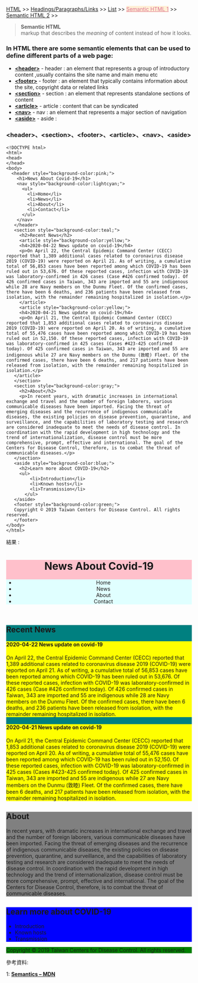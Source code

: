 
<a href="/HTML/">HTML</a> >>
<a href="/HTML/Headings_Paragraphs_Links/">Headings/Paragraphs/Links</a> >>
<a href="/HTML/List/">List</a> >>
<a href="/HTML/Semantic_HTML_1/" style="color:palevioletred;background-color:papayawhip;">Semantic HTML 1</a> >>
<a href="/HTML/Semantic_HTML_2/">Semantic HTML 2</a> >>
<div class="divider"></div>

> **Semantic HTML**<br/>
  markup that describes the *meaning* of content instead of how it looks.

### In HTML there are some semantic elements that can be used to define different parts of a web page:

* **<a href="https://developer.mozilla.org/en-US/docs/Web/HTML/Element/header" target="_blank">&lt;header&gt;</a>** - header : an element that represents a group of introductory content ,usually contains the site name and main menu etc
* **<a href="https://developer.mozilla.org/en-US/docs/Web/HTML/Element/footer" target="_blank">&lt;footer&gt;</a>** - footer : an element that typically contains information about the site, copyright data or related links
* **<a href="https://developer.mozilla.org/en-US/docs/Web/HTML/Element/section" target="_blank">&lt;section&gt;</a>** - section : an element that represents standalone sections of content
* **<a href="https://developer.mozilla.org/en-US/docs/Web/HTML/Element/article" target="_blank">&lt;article&gt;</a>** - article : content that can be syndicated
* **<a href="https://developer.mozilla.org/en-US/docs/Web/HTML/Element/nav" target="_blank">&lt;nav&gt;</a>** - nav : an element that represents a major section of navigation
* **<a href="https://developer.mozilla.org/en-US/docs/Web/HTML/Element/aside" target="_blank">&lt;aside&gt;</a>** - aside : 

<div class="divider"></div>

### &lt;header&gt;、&lt;section&gt;、&lt;footer&gt;、&lt;article&gt;、&lt;nav&gt;、&lt;aside&gt;

```
<!DOCTYPE html>
<html>
<head>
</head>
<body>
  <header style="background-color:pink;">
    <h1>News About Covid-19</h1>
    <nav style="background-color:lightcyan;">
      <ul>
        <li>Home</li>
        <li>News</li>
        <li>About</li>
        <li>Contact</li>
      </ul>
    </nav>
   </header>
   <section style="background-color:teal;">
     <h2>Recent News</h2>
     <article style="background-color:yellow;">
     <h4>2020-04-22 News update on covid-19</h4>
     <p>On April 22, the Central Epidemic Command Center (CECC) reported that 1,389 additional cases related to coronavirus disease 2019 (COVID-19) were reported on April 21. As of writing, a cumulative total of 56,853 cases have been reported among which COVID-19 has been ruled out in 53,676. Of these reported cases, infection with COVID-19 was laboratory-confirmed in 426 cases (Case #426 confirmed today). Of 426 confirmed cases in Taiwan, 343 are imported and 55 are indigenous while 28 are Navy members on the Dunmu Fleet. Of the confirmed cases, there have been 6 deaths, and 236 patients have been released from isolation, with the remainder remaining hospitalized in isolation.</p>
     </article>
     <article style="background-color:yellow;">
     <h4>2020-04-21 News update on covid-19</h4>
     <p>On April 21, the Central Epidemic Command Center (CECC) reported that 1,853 additional cases related to coronavirus disease 2019 (COVID-19) were reported on April 20. As of writing, a cumulative total of 55,476 cases have been reported among which COVID-19 has been ruled out in 52,150. Of these reported cases, infection with COVID-19 was laboratory-confirmed in 425 cases (Cases #423-425 confirmed today). Of 425 confirmed cases in Taiwan, 343 are imported and 55 are indigenous while 27 are Navy members on the Dunmu (敦睦) Fleet. Of the confirmed cases, there have been 6 deaths, and 217 patients have been released from isolation, with the remainder remaining hospitalized in isolation.</p>
   </article>
   </section>
   <section style="background-color:gray;">
     <h2>About</h2>
     <p>In recent years, with dramatic increases in international exchange and travel and the number of foreign laborers, various communicable diseases have been imported. Facing the threat of emerging diseases and the recurrence of indigenous communicable diseases, the existing policies on disease prevention, quarantine, and surveillance, and the capabilities of laboratory testing and research are considered inadequate to meet the needs of disease control. In coordination with the rapid development in high technology and the trend of internationalization, disease control must be more comprehensive, prompt, effective and international. The goal of the Centers for Disease Control, therefore, is to combat the threat of communicable diseases.</p>
   </section>
   <aside style="background-color:blue;">
     <h2>Learn more about COVID-19</h2>
     <ul>
         <li>Introduction</li>
         <li>Known hosts</li>
         <li>Transmission</li>
       </ul>
   </aside>
   <footer style="background-color:green;">
   Copyright © 2019 Taiwan Centers for Disease Control. All rights reserved.
   </footer>
</body>
</html>
```
結果 : 
<html>
<head>
</head>
<body>
   <header style="background-color:pink;">
     <h1>News About Covid-19</h1>
     <nav style="background-color:lightcyan;">
       <ul>
         <li>Home</li>
         <li>News</li>
         <li>About</li>
         <li>Contact</li>
       </ul>
     </nav>
   </header>
   <section style="background-color:teal;">
     <h2>Recent News</h2>
     <article style="background-color:yellow;">
     <h4>2020-04-22 News update on covid-19</h4>
     <p>On April 22, the Central Epidemic Command Center (CECC) reported that 1,389 additional cases related to coronavirus disease 2019 (COVID-19) were reported on April 21. As of writing, a cumulative total of 56,853 cases have been reported among which COVID-19 has been ruled out in 53,676. Of these reported cases, infection with COVID-19 was laboratory-confirmed in 426 cases (Case #426 confirmed today). Of 426 confirmed cases in Taiwan, 343 are imported and 55 are indigenous while 28 are Navy members on the Dunmu Fleet. Of the confirmed cases, there have been 6 deaths, and 236 patients have been released from isolation, with the remainder remaining hospitalized in isolation.</p>
     </article>
     <article style="background-color:yellow;">
     <h4>2020-04-21 News update on covid-19</h4>
     <p>On April 21, the Central Epidemic Command Center (CECC) reported that 1,853 additional cases related to coronavirus disease 2019 (COVID-19) were reported on April 20. As of writing, a cumulative total of 55,476 cases have been reported among which COVID-19 has been ruled out in 52,150. Of these reported cases, infection with COVID-19 was laboratory-confirmed in 425 cases (Cases #423-425 confirmed today). Of 425 confirmed cases in Taiwan, 343 are imported and 55 are indigenous while 27 are Navy members on the Dunmu (敦睦) Fleet. Of the confirmed cases, there have been 6 deaths, and 217 patients have been released from isolation, with the remainder remaining hospitalized in isolation.</p>
   </article>
   </section>
   <section style="background-color:gray;">
     <h2>About</h2>
     <p>In recent years, with dramatic increases in international exchange and travel and the number of foreign laborers, various communicable diseases have been imported. Facing the threat of emerging diseases and the recurrence of indigenous communicable diseases, the existing policies on disease prevention, quarantine, and surveillance, and the capabilities of laboratory testing and research are considered inadequate to meet the needs of disease control. In coordination with the rapid development in high technology and the trend of internationalization, disease control must be more comprehensive, prompt, effective and international. The goal of the Centers for Disease Control, therefore, is to combat the threat of communicable diseases.</p>
   </section>
   <aside style="background-color:blue;">
     <h2>Learn more about COVID-19</h2>
     <ul>
         <li>Introduction</li>
         <li>Known hosts</li>
         <li>Transmission</li>
       </ul>
   </aside>
   <footer style="background-color:green;">
   Copyright © 2019 Taiwan Centers for Disease Control. All rights reserved.
   </footer>
</body>
</html>

<div class="divider"></div>

參考資料:

1: **<a href="https://developer.mozilla.org/en-US/docs/Glossary/Semantics" target="_blank">Semantics – MDN</a>**
